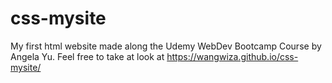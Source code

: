 # css-mysite

My first html website made along the Udemy WebDev Bootcamp Course by Angela Yu.
Feel free to take at look at https://wangwiza.github.io/css-mysite/
